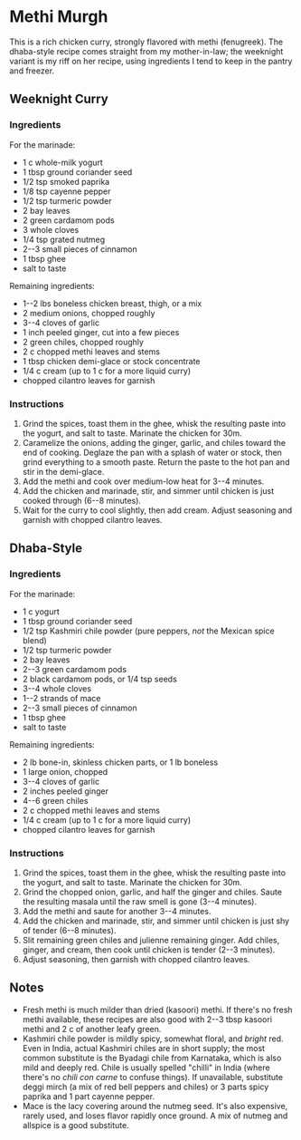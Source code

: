 # Methi Murgh

This is a rich chicken curry, strongly flavored with methi (fenugreek). The
dhaba-style recipe comes straight from my mother-in-law; the weeknight variant
is my riff on her recipe, using ingredients I tend to keep in the pantry and
freezer.

## Weeknight Curry

### Ingredients

For the marinade:

* 1 c whole-milk yogurt
* 1 tbsp ground coriander seed
* 1/2 tsp smoked paprika
* 1/8 tsp cayenne pepper
* 1/2 tsp turmeric powder
* 2 bay leaves
* 2 green cardamom pods
* 3 whole cloves
* 1/4 tsp grated nutmeg
* 2--3 small pieces of cinnamon
* 1 tbsp ghee
* salt to taste

Remaining ingredients:

* 1--2 lbs boneless chicken breast, thigh, or a mix
* 2 medium onions, chopped roughly
* 3--4 cloves of garlic
* 1 inch peeled ginger, cut into a few pieces
* 2 green chiles, chopped roughly
* 2 c chopped methi leaves and stems
* 1 tbsp chicken demi-glace or stock concentrate
* 1/4 c cream (up to 1 c for a more liquid curry)
* chopped cilantro leaves for garnish

### Instructions

1. Grind the spices, toast them in the ghee, whisk the resulting paste into the
   yogurt, and salt to taste. Marinate the chicken for 30m.
2. Caramelize the onions, adding the ginger, garlic, and chiles toward the end
   of cooking. Deglaze the pan with a splash of water or stock, then grind
   everything to a smooth paste. Return the paste to the hot pan and stir in
   the demi-glace.
3. Add the methi and cook over medium-low heat for 3--4 minutes.
4. Add the chicken and marinade, stir, and simmer until chicken is just cooked
   through (6--8 minutes).
6. Wait for the curry to cool slightly, then add cream. Adjust seasoning and
   garnish with chopped cilantro leaves.

## Dhaba-Style

### Ingredients

For the marinade:

* 1 c yogurt
* 1 tbsp ground coriander seed
* 1/2 tsp Kashmiri chile powder (pure peppers, *not* the Mexican spice blend)
* 1/2 tsp turmeric powder
* 2 bay leaves
* 2--3 green cardamom pods
* 2 black cardamom pods, or 1/4 tsp seeds
* 3--4 whole cloves
* 1--2 strands of mace
* 2--3 small pieces of cinnamon
* 1 tbsp ghee
* salt to taste

Remaining ingredients:

* 2 lb bone-in, skinless chicken parts, or 1 lb boneless
* 1 large onion, chopped
* 3--4 cloves of garlic
* 2 inches peeled ginger
* 4--6 green chiles
* 2 c chopped methi leaves and stems
* 1/4 c cream (up to 1 c for a more liquid curry)
* chopped cilantro leaves for garnish

### Instructions

1. Grind the spices, toast them in the ghee, whisk the resulting paste into the
   yogurt, and salt to taste. Marinate the chicken for 30m.
2. Grind the chopped onion, garlic, and half the ginger and chiles. Saute the
   resulting masala until the raw smell is gone (3--4 minutes).
3. Add the methi and saute for another 3--4 minutes.
4. Add the chicken and marinade, stir, and simmer until chicken is just shy of
   tender (6--8 minutes).
5. Slit remaining green chiles and julienne remaining ginger. Add chiles,
   ginger, and cream, then cook until chicken is tender (2--3 minutes).
6. Adjust seasoning, then garnish with chopped cilantro leaves.

## Notes

* Fresh methi is much milder than dried (kasoori) methi. If there's no fresh
  methi available, these recipes are also good with 2--3 tbsp kasoori methi and
  2 c of another leafy green.
* Kashmiri chile powder is mildly spicy, somewhat floral, and *bright* red.
  Even in India, actual Kashmiri chiles are in short supply; the most common
  substitute is the Byadagi chile from Karnataka, which is also mild and deeply
  red. Chile is usually spelled "chilli" in India (where there's no *chili con
  carne* to confuse things). If unavailable, substitute deggi mirch (a mix of
  red bell peppers and chiles) or 3 parts spicy paprika and 1 part cayenne
  pepper.
* Mace is the lacy covering around the nutmeg seed. It's also expensive, rarely
  used, and loses flavor rapidly once ground. A mix of nutmeg and allspice is a
  good substitute.
